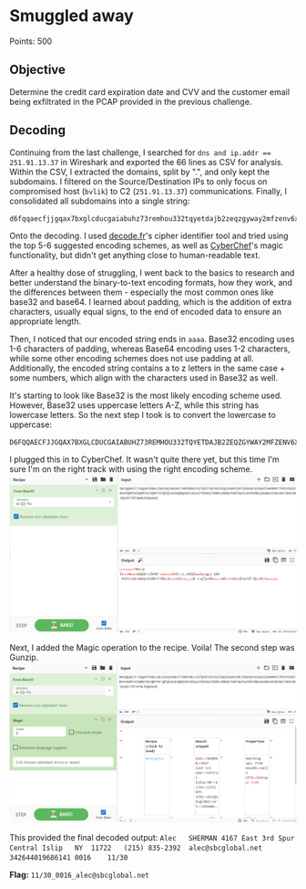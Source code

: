# Smuggled away

Points: 500

## Objective

Determine the credit card expiration date and CVV and the customer email being exfiltrated in the PCAP provided in the previous challenge.

## Decoding

Continuing from the last challenge, I searched for `dns and ip.addr == 251.91.13.37` in Wireshark and exported the 66 lines as CSV for analysis.
Within the CSV, I extracted the domains, split by ".", and only kept the subdomains. I filtered on the Source/Destination IPs to only focus on compromised host (`bvlik`) to C2 (`251.91.13.37`) communications. Finally, I consolidated all subdomains into a single string:

```
d6fqqaecfjjgqax7bxglcducgaiabuhz73remhou332tqyetdajb2zeqzgyway2mfzenv6x76ia665iwm4mk77pd3ygsbjbv6yqrp5hjqxr7us3qrffutqpqs3w3hqxqasrjuglwjtkr4g27dxmloddblphhtgw762oyehmxldaaxk4iunlbwjjbochhjqzh577bt4hmlrzqaaaa
```

Onto the decoding. I used [decode.fr](./https://www.dcode.fr/en)'s cipher identifier tool and tried using the top 5-6 suggested encoding schemes, as well as [CyberChef](./https://gchq.github.io/CyberChef/)'s magic functionality, but didn't get anything close to human-readable text.

After a healthy dose of struggling, I went back to the basics to research and better understand the binary-to-text encoding formats, how they work, and the differences between them - especially the most common ones like base32 and base64. I learned about padding, which is the addition of extra characters, usually equal signs, to the end of encoded data to ensure an appropriate length.

Then, I noticed that our encoded string ends in `aaaa`. Base32 encoding uses 1-6 characters of padding, whereas Base64 encoding uses 1-2 characters, while some other encoding schemes does not use padding at all. Additionally, the encoded string contains a to z letters in the same case + some numbers, which align with the characters used in Base32 as well.

It's starting to look like Base32 is the most likely encoding scheme used. However, Base32 uses uppercase letters A-Z, while this string has lowercase letters. So the next step I took is to convert the lowercase to uppercase:

```
D6FQQAECFJJGQAX7BXGLCDUCGAIABUHZ73REMHOU332TQYETDAJB2ZEQZGYWAY2MFZENV6X76IA665IWM4MK77PD3YGSBJBV6YQRP5HJQXR7US3QRFFUTQPQS3W3HQXQASRJUGLWJTKR4G27DXMLODDBLPHHTGW762OYEHMXLDAAXK4IUNLBWJJBOCHHJQZH577BT4HMLRZQAAAA
```

I plugged this in to CyberChef. It wasn't quite there yet, but this time I'm sure I'm on the right track with using the right encoding scheme.
![decoded_from_base32](./base32.png)

Next, I added the Magic operation to the recipe. Voila! The second step was Gunzip.
![fully_decoded](./decoded.png)

This provided the final decoded output: `Alec	SHERMAN	4167 East 3rd Spur	Central Islip	NY	11722	(215) 835-2392	alec@sbcglobal.net	342644019686141	0016	11/30`

**Flag:** ```11/30_0016_alec@sbcglobal.net```
